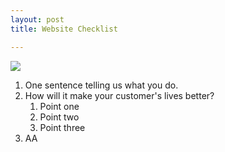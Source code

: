 ```yaml
---
layout: post
title: Website Checklist

---
```

![](/designco/uploads/brooke-cagle-4xbpgroubm0-unsplash.jpg)

1. One sentence telling us what you do.
2. How will it  make your customer's lives better?
   1. Point one
   2. Point two
   3. Point three
3. AA